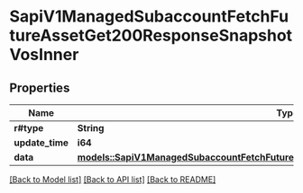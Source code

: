 # SapiV1ManagedSubaccountFetchFutureAssetGet200ResponseSnapshotVosInner

## Properties

Name | Type | Description | Notes
------------ | ------------- | ------------- | -------------
**r#type** | **String** |  | 
**update_time** | **i64** |  | 
**data** | [**models::SapiV1ManagedSubaccountFetchFutureAssetGet200ResponseSnapshotVosInnerData**](_sapi_v1_managed_subaccount_fetch_future_asset_get_200_response_snapshotVos_inner_data.md) |  | 

[[Back to Model list]](../README.md#documentation-for-models) [[Back to API list]](../README.md#documentation-for-api-endpoints) [[Back to README]](../README.md)


